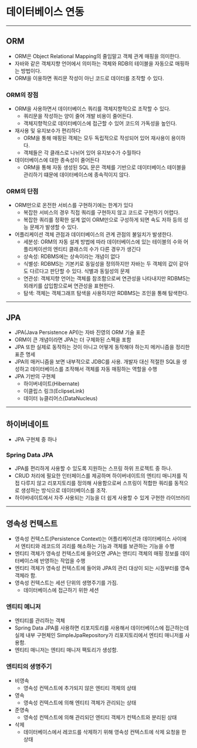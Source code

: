 # 데이터베이스 연동

-------------------

## ORM

- ORM은 Object Relational Mapping의 줄임말고 객체 관계 매핑을 의미한다.
- 자바와 같은 객체지향 언어에서 의미하는 객체와 RDB의 테이블을 자동으로 매핑하는 방법이다.
- ORM을 이용하면 쿼리문 작성이 아닌 코드로 데이터를 조작할 수 있다.

### ORM의 장점

- ORM을 사용하면서 데이터베이스 쿼리를 객체지향적으로 조작할 수 있다.
  - 쿼리문을 작성하는 양이 줄어 개발 비용이 줄어든다.
  - 객체지향적으로 데이터베이스에 접근할 수 있어 코드의 가독성을 높인다.
- 재사용 및 유지보수가 편리하다
  - ORM을 통해 매핑된 객체는 모두 독립적으로 작성되어 있어 재사용이 용이하다.
  - 객체들은 각 클래스로 나뉘어 있어 유지보수가 수월하다
- 데이터베이스에 대한 종속성이 줄어든다
  - ORM을 통해 자동 생성된 SQL 문은 객체를 기반으로 데이터베이스 테이블을 관리하기 떄문에 데이터베이스에 종속적이지 않다.

### ORM의 단점

- ORM만으로 온전한 서비스를 구현하기에는 한계가 있다
  - 복잡한 서비스의 경우 직접 쿼리를 구현하지 않고 코드로 구현하기 어렵다.
  - 복잡한 쿼리를 정확한 설계 없이 ORM만으로 구성하게 되면 속도 저하 등의 성능 문제가 발생할 수 있다.
- 어플리케이션 객체 관점과 데이터베이스의 관계 관점의 불일치가 발생한다.
  - 세분성: ORM의 자동 설계 방법에 따라 데이터베이스에 있는 테이블의 수와 어플리케이션의 엔티티 클래스의 수가 다른 경우가 생긴다
  - 상속성: RDBMS에는 상속이라는 개념이 없다
  - 식별성: RDBMS는 기본키로 동일성을 정의하지만 자바는 두 객체의 값이 같아도 다르다고 판단할 수 있다. 식별과 동일성의 문제
  - 연관성: 객체지향 언어는 객체를 참조함으로써 연관성을 나타내지만 RDBMS는 외래키를 삽입함으로써 연관성을 표현한다.
  - 탐색: 객체는 객체그래프 탐색을 사용하지만 RDBMS는 조인을 통해 탐색한다.

------------------

## JPA

- JPA(Java Persistence API)는 자바 진영의 ORM 기술 표준
- ORM이 큰 개념이라면 JPA는 더 구체화된 스펙을 포함
- JPA 또한 실제로 동작하는 것이 아니고 어떻게 동작해야 하는지 메커니즘을 정리한 표준 명세
- JPA의 매커니즘을 보면 내부적으로 JDBC를 사용. 개발자 대신 적절한 SQL을 생성하고 데이터베이스를 조작해서 객체를 자동 매핑하는 역할을 수행
- JPA 기반의 구현체
  - 하이버네이트(Hibernate)
  - 이클립스 링크(EclipseLink)
  - 데이터 뉴클리어스(DataNucleus)

-----------------------

## 하이버네이트

- JPA 구현체 중 하나

### Spring Data JPA

- JPA를 편리하게 사용할 수 있도록 지원하는 스프링 하위 프로젝트 중 하나.
- CRUD 처리에 필요한 인터페이스를 제공하며 하이버네이트의 엔티티 매니저를 직접 다루지 않고 리포지토리를 정의해 사용함으로써
스프링이 적합한 쿼리를 동적으로 생성하는 방식으로 데이터베이스를 조작.
- 하이버네이트에서 자주 사용되는 기능을 더 쉽게 사용할 수 있게 구현한 라이브러리

-----------------------

## 영속성 컨텍스트

- 영속성 컨텍스트(Persistence Context)는 어플리케이션과 데이터베이스 사이에서 엔티티와 레코드의 괴리를 해소하는 기능과 객체를 보관하는 기능을 수행
- 엔티티 객체가 영속성 컨텍스트에 들어오면 JPA는 앤티티 객체의 매핑 정보를 데이터베이스에 반영하는 작업을 수행
- 엔티티 객체가 영속성 컨텍스트에 들어와 JPA의 관리 대상이 되는 시점부터를 영속 객체라 함.
- 영속성 컨텍스트는 세션 단위의 생명주기를 가짐.
  - 데이터베이스에 접근하기 위한 세션

### 엔티티 메니저

- 엔티티를 관리하는 객체
- Spring Data JPA를 사용하면 리포지토리를 사용해서 데이터베이스에 접근하는데 실제 내부 구현체인 SimpleJpaRepository가 리포지토리에서
엔티티 매니저를 사용함.
- 엔티티 매니저는 엔티티 매니저 팩토리가 생성함.

### 엔티티의 생명주기

- 비영속
  - 영속성 컨텍스트에 추가되지 않은 엔티티 객체의 상태
- 영속
  - 영속성 컨텍스트에 의해 엔티티 객체가 관리되는 상태
- 준영속
  - 영속성 컨텍스트에 의해 관리되던 엔티티 객체가 컨텍스트와 분리된 상태
- 삭제
  - 데이터베이스에서 레코드를 삭제하기 위해 영속성 컨텍스트에 삭제 요청을 한 상태

